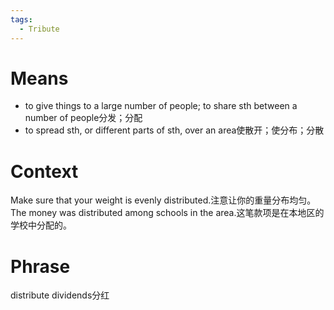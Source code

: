 ```yaml
---
tags:
  - Tribute
---
```

# Means
- to give things to a large number of people; to share sth between a number of people分发；分配
- to spread sth, or different parts of sth, over an area使散开；使分布；分散
# Context
Make sure that your weight is evenly distributed.注意让你的重量分布均匀。
The money was distributed among schools in the area.这笔款项是在本地区的学校中分配的。
# Phrase
distribute dividends分红